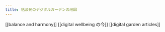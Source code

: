 ```yaml
---
title: 枯淡苑のデジタルガーデンの地図
---
```

[[balance and harmony]]
[[digital wellbeing の今]]
[[digital garden articles]]
